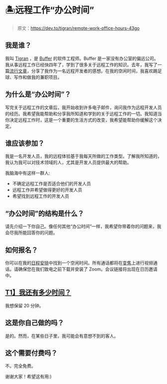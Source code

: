 # 🏝远程工作“办公时间”

> 原文：<https://dev.to/tigran/remote-work-office-hours-43go>

## 我是谁？

我叫 [Tigran](https://tik.dev) ，是 [Buffer](https://buffer.com) 的软件工程师。Buffer 是一家没有办公室的偏远公司。我从事远程工作已经快四年了，学到了很多关于远程工作的知识。去年，我写了一篇[流行文章](https://medium.com/free-code-camp/reflections-on-being-a-remote-developer-757465ed1e9e)，分享了我作为一名远程开发者的感想。在我的空闲时间，我喜欢踢足球、写作和做我的兼职项目。

## 为什么是“办公时间”？

写完关于远程工作的文章后，我开始收到许多电子邮件，询问我作为远程开发人员的经历。我希望我能帮助和分享我所知道和学到的关于远程工作的一切。我知道当你决定远程工作时，这是一个重要的生活方式的改变，我希望能帮助你缓解这个决定。

## 谁应该参加？

我是一名开发人员，我的远程体验基于我每天所做的工作类型。了解我所知道的，我认为我可以对技术领域的人，尤其是开发人员提供最大的帮助。

我脑海中有这样一群人:

*   不确定远程工作是否适合他们的开发人员
*   远程工作并希望做得更好的开发人员
*   希望找到远程工作的开发人员

## “办公时间”的结构是什么？

请先介绍一下你自己。像任何其他“办公时间”一样，我希望你带着你的问题来，我会尽我所能回答你的问题。

## 如何报名？

你可以在我的[日程安排](https://calendly.com/tigranh/remote-work-office-hours-with-tigran)中找到一个空闲时间。所有通话都将在[变焦](https://zoom.us)上进行视频通话。请确保您在我们致电之前下载并安装了 Zoom。会议链接将出现在日历邀请中。

## [T1】我还有多少时间？](#how-much-time-do-i-have)

我想保留 20 分钟。

## 这是你自己做的吗？

是的。然而，在某些日子里，我可能会有意想不到的客人。

## 这个需要付费吗？

不。完全免费。

谢谢大家！希望这有用:)